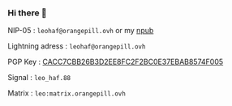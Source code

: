 ### Hi there 🧡

NIP-05 : `leohaf@orangepill.ovh` or my [npub](https://snort.social/p/npub1ywjjp4dup38veklgw44p2d24n9yze8e4u4gpxwm49ka6rjvyu9dsfg6ejf)

Lightning adress : `leohaf@orangepill.ovh`

PGP Key : [CACC7CBB26B3D2EE8FC2F2BC0E37EBAB8574F005](https://cdn.orangepill.ovh/leohaf.gpg)

Signal : `leo_haf.88`

Matrix : `leo:matrix.orangepill.ovh`
